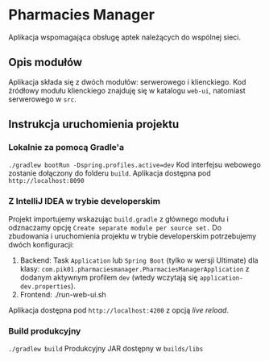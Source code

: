 # Pharmacies Manager

Aplikacja wspomagająca obsługę aptek należących do wspólnej sieci.

## Opis modułów
Aplikacja składa się z dwóch modułów: serwerowego i klienckiego. Kod źródłowy modułu klienckiego
znajduję się w katalogu `web-ui`, natomiast serwerowego w `src`.

## Instrukcja uruchomienia projektu
### Lokalnie za pomocą Gradle'a
`./gradlew bootRun -Dspring.profiles.active=dev`
Kod interfejsu webowego zostanie dołączony do folderu ``build``. Aplikacja dostępna pod ``http://localhost:8090``

### Z IntelliJ IDEA w trybie developerskim
Projekt importujemy wskazując ``build.gradle`` z głównego modułu i odznaczamy opcję ``Create separate module per source set.``
Do zbudowania i uruchomienia projektu w trybie developerskim potrzebujemy dwóch konfiguracji:
1. Backend: Task ``Application`` lub ``Spring Boot`` (tylko w wersji Ultimate) dla klasy: ``com.pik01.pharmaciesmanager.PharmaciesManagerApplication``
z dodanym aktywnym profilem ``dev`` (wtedy wczytają się ``application-dev.properties``).
2. Frontend: ./run-web-ui.sh

Aplikacja dostępna pod ``http://localhost:4200`` z opcją _live reload_.

### Build produkcyjny
``./gradlew build``
Produkcyjny JAR dostępny w ``builds/libs``